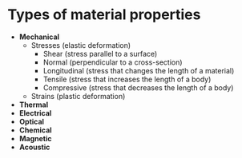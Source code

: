 

# Types of material properties

- **Mechanical**
	- Stresses (elastic deformation)
		- Shear (stress parallel to a surface)
		- Normal (perpendicular to a cross-section)
		- Longitudinal (stress that changes the length of a material)
		- Tensile (stress that increases the length of a body)
		- Compressive (stress that decreases the length of a body)
	- Strains (plastic deformation)
- **Thermal**
- **Electrical**
- **Optical**
- **Chemical**
- **Magnetic**
- **Acoustic**